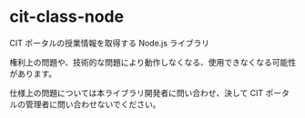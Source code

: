 # cit-class-node

CIT ポータルの授業情報を取得する Node.js ライブラリ

権利上の問題や、技術的な問題により動作しなくなる、使用できなくなる可能性があります。

仕様上の問題については本ライブラリ開発者に問い合わせ、決して CIT ポータルの管理者に問い合わせないでください。
